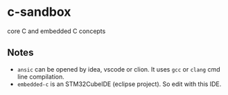 # c-sandbox

core C and embedded C concepts

## Notes

- `ansic` can be opened by idea, vscode or clion. It uses `gcc` or `clang` cmd line compilation.
- `embedded-c` is an STM32CubeIDE (eclipse project). So edit with this IDE.